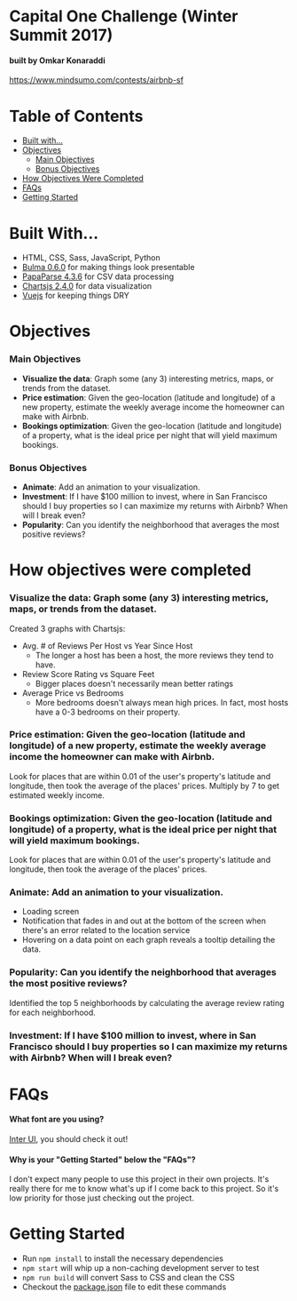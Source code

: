 # Capital One Challenge (Winter Summit 2017)
#### built by Omkar Konaraddi

https://www.mindsumo.com/contests/airbnb-sf

# Table of Contents
* [Built with...](#built-with)
* [Objectives](#objectives)
    * [Main Objectives](#main-objectives)
    * [Bonus Objectives](#bonus-objectives)
* [How Objectives Were Completed](#how-objectives-were-completed)
* [FAQs](#faqs)
* [Getting Started](#getting-started)

# Built With...
* HTML, CSS, Sass, JavaScript, Python
* [Bulma 0.6.0](https://bulma.io/) for making things look presentable
* [PapaParse 4.3.6](http://papaparse.com/) for CSV data processing
* [Chartsjs 2.4.0](http://www.chartjs.org/) for data visualization
* [Vuejs](https://vuejs.org/) for keeping things DRY

# Objectives 

### Main Objectives
- **Visualize the data**: Graph some (any 3) interesting metrics, maps, or trends from the dataset.
- **Price estimation**: Given the geo-location (latitude and longitude) of a new property, estimate the weekly average income the homeowner can make with Airbnb.
- **Bookings optimization**: Given the geo-location (latitude and longitude) of a property, what is the ideal price per night that will yield maximum bookings.

### Bonus Objectives
- **Animate**: Add an animation to your visualization.
- **Investment**: If I have $100 million to invest, where in San Francisco should I buy properties so I can maximize my returns with Airbnb? When will I break even?
- **Popularity**: Can you identify the neighborhood that averages the most positive reviews?

# How objectives were completed

### **Visualize the data**: Graph some (any 3) interesting metrics, maps, or trends from the dataset.
Created 3 graphs with Chartsjs:
* Avg. # of Reviews Per Host vs Year Since Host
    * The longer a host has been a host, the more reviews they tend to have.
* Review Score Rating vs Square Feet
    * Bigger places doesn't necessarily mean better ratings
* Average Price vs Bedrooms
    * More bedrooms doesn't always mean high prices. In fact, most hosts have a 0-3 bedrooms on their property.

### **Price estimation**: Given the geo-location (latitude and longitude) of a new property, estimate the weekly average income the homeowner can make with Airbnb.
Look for places that are within 0.01 of the user's property's latitude and longitude, then took the average of the places' prices. Multiply by 7 to get estimated weekly income.

### **Bookings optimization**: Given the geo-location (latitude and longitude) of a property, what is the ideal price per night that will yield maximum bookings.
Look for places that are within 0.01 of the user's property's latitude and longitude, then took the average of the places' prices.

### **Animate**: Add an animation to your visualization.
* Loading screen
* Notification that fades in and out at the bottom of the screen when there's an error related to the location service
* Hovering on a data point on each graph reveals a tooltip detailing the data.

### **Popularity**: Can you identify the neighborhood that averages the most positive reviews?
Identified the top 5 neighborhoods by calculating the average review rating for each neighborhood.

### **Investment**: If I have $100 million to invest, where in San Francisco should I buy properties so I can maximize my returns with Airbnb? When will I break even?



# FAQs

#### What font are you using?

[Inter UI](https://rsms.me/inter/), you should check it out!

#### Why is your "Getting Started" below the "FAQs"?

I don't expect many people to use this project in their own projects. It's really there for me to know what's up if I come back to this project. So it's low priority for those just checking out the project.

# Getting Started

* Run `npm install` to install the necessary dependencies
* `npm start` will whip up a non-caching development server to test
* `npm run build` will convert Sass to CSS and clean the CSS
* Checkout the [package.json](package.json) file to edit these commands